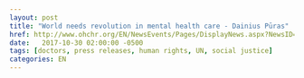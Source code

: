 ```yaml
---
layout: post
title: "World needs revolution in mental health care - Dainius Pūras"
href: http://www.ohchr.org/EN/NewsEvents/Pages/DisplayNews.aspx?NewsID=21689&LangID=E
date:   2017-10-30 02:00:00 -0500
tags: [doctors, press releases, human rights, UN, social justice]
categories: EN
---
```

